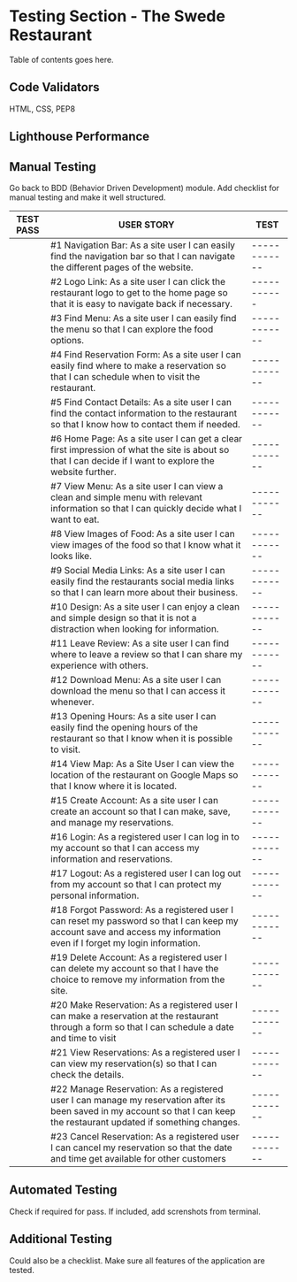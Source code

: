 # Testing Section - The Swede Restaurant

Table of contents goes here.

## Code Validators 

HTML, CSS, PEP8

## Lighthouse Performance

## Manual Testing

Go back to BDD (Behavior Driven Development) module.
Add checklist for manual testing and make it well structured. 

| TEST PASS | USER STORY | TEST |
| ------------- | ------------  | ------------  |
|  | #1 Navigation Bar: As a site user I can easily find the navigation bar so that I can navigate the different pages of the website. | ------------  |
|  | #2 Logo Link: As a site user I can click the restaurant logo to get to the home page so that it is easy to navigate back if necessary.   | -----------  | 
|  | #3 Find Menu: As a site user I can easily find the menu so that I can explore the food options.   | ------------  | 
|  | #4 Find Reservation Form: As a site user I can easily find where to make a reservation so that I can schedule when to visit the restaurant.   | ------------  | 
|  | #5 Find Contact Details: As a site user I can find the contact information to the restaurant so that I know how to contact them if needed.   | ------------  |
|  | #6 Home Page: As a site user I can get a clear first impression of what the site is about so that I can decide if I want to explore the website further. | ------------  | 
|  | #7 View Menu: As a site user I can view a clean and simple menu with relevant information so that I can quickly decide what I want to eat.   | ------------  | 
|  | #8 View Images of Food: As a site user I can view images of the food so that I know what it looks like.   | ------------  | 
|  | #9 Social Media Links: As a site user I can easily find the restaurants social media links so that I can learn more about their business.   | ------------  | 
|  | #10 Design: As a site user I can enjoy a clean and simple design so that it is not a distraction when looking for information.   | ------------  | 
|  | #11 Leave Review: As a site user I can find where to leave a review so that I can share my experience with others.  | ------------  | 
|  | #12 Download Menu: As a site user I can download the menu so that I can access it whenever.   | ------------  | 
|  | #13 Opening Hours: As a site user I can easily find the opening hours of the restaurant so that I know when it is possible to visit.   | ------------  | 
|  | #14 View Map: As a Site User I can view the location of the restaurant on Google Maps so that I know where it is located.   | ------------  | 
|  | #15 Create Account: As a site user I can create an account so that I can make, save, and manage my reservations.   | ------------  | 
|  | #16 Login: As a registered user I can log in to my account so that I can access my information and reservations.   | ------------  | 
|  | #17 Logout: As a registered user I can log out from my account so that I can protect my personal information.   | ------------  | 
|  | #18 Forgot Password: As a registered user I can reset my password so that I can keep my account save and access my information even if I forget my login information.   | ------------  | 
|  | #19 Delete Account: As a registered user I can delete my account so that I have the choice to remove my information from the site.   | ------------  | 
|  | #20 Make Reservation: As a registered user I can make a reservation at the restaurant through a form so that I can schedule a date and time to visit  | ------------  | 
|  | #21 View Reservations: As a registered user I can view my reservation(s) so that I can check the details.   | ------------  | 
|  | #22 Manage Reservation: As a registered user I can manage my reservation after its been saved in my account so that I can keep the restaurant updated if something changes.   | ------------  | 
|  | #23 Cancel Reservation: As a registered user I can cancel my reservation so that the date and time get available for other customers  | ------------  |


## Automated Testing

Check if required for pass. If included, add screnshots from terminal.

## Additional Testing

Could also be a checklist. Make sure all features of the application are tested.